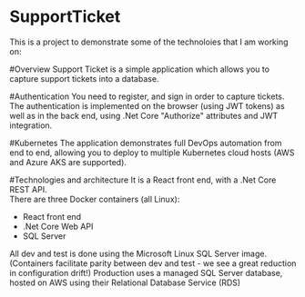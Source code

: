 SupportTicket
=============


This is a project to demonstrate some of the technoloies that I am working on: 

#Overview
Support Ticket is a simple application which allows you to capture support tickets into a database.  

#Authentication
You need to register, and sign in order to capture tickets.  The authentication is implemented on the browser (using JWT tokens) as well as in the back end, using .Net Core "Authorize" attributes and JWT integration.

#Kubernetes
The application demonstrates full DevOps automation from end to end, allowing you to deploy to multiple Kubernetes cloud hosts (AWS and Azure AKS are supported).

#Technologies and architecture
It is a React front end, with a .Net Core REST API.  
There are three Docker containers (all Linux): 
- React front end
- .Net Core Web API
- SQL Server

All dev and test is done using the Microsoft Linux SQL Server image.  (Containers facilitate parity between dev and test - we see a great reduction in configuration drift!)
Production uses a managed SQL Server database, hosted on AWS using their Relational Database Service (RDS)









